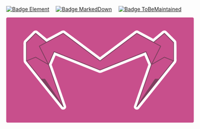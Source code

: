 
[画布]: ファイル/画布.png

[![Badge Element]][Matrix] 
[![Badge MarkedDown]][MarkedDown] 
[![Badge ToBeMaintained]][ToBeMaintained]

![画布]

<!----------------------------------------------------------------------------->

[Badge ToBeMaintained]: https://img.shields.io/badge/ToBeMaintained-ed6d46?style=for-the-badge
[Badge MarkedDown]: https://img.shields.io/badge/MarkedDown-00B2FF?style=for-the-badge
[Badge Element]: https://img.shields.io/static/v1?label=&message=Element&color=0dbd8b&style=for-the-badge

[ToBeMaintained]: https://github.com/ToBeMaintained
[MarkedDown]: https://github.com/MarkedDown
[Matrix]: https://matrix.to/#/@electronicsarchive:matrix.org
